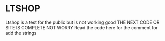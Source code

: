 # LTSHOP
Ltshop is a test for the public but is not working 
good 
THE NEXT CODE OR SITE IS COMPLETE NOT WORRY 
Read the code here for the comment for add the strings 
